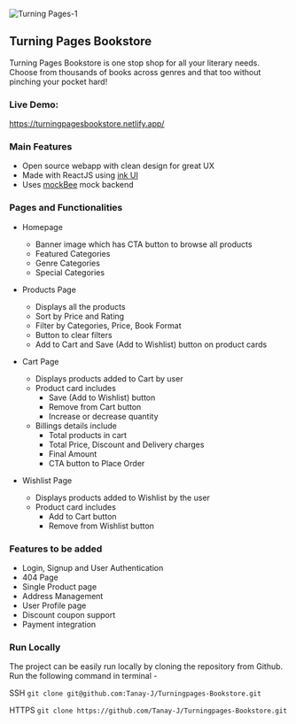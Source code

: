 ![Turning Pages-1](https://user-images.githubusercontent.com/33786522/162159564-374b177d-e682-4fa1-a82b-07cb7f540eb8.png)

## Turning Pages Bookstore

Turning Pages Bookstore is one stop shop for all your literary needs. Choose from thousands of books across genres and that too without pinching your pocket hard!

### Live Demo:
https://turningpagesbookstore.netlify.app/

### Main Features

- Open source webapp with clean design for great UX
- Made with ReactJS using [ink UI](http://inkui.netlify.app)
- Uses [mockBee](http:/mockbee.netlify.app) mock backend

### Pages and Functionalities
- Homepage
  - Banner image which has CTA button to browse all products
  - Featured Categories
  - Genre Categories
  - Special Categories

- Products Page
  - Displays all the products
  - Sort by Price and Rating
  - Filter by Categories, Price, Book Format
  - Button to clear filters
  - Add to Cart and Save (Add to Wishlist) button on product cards

- Cart Page
  - Displays products added to Cart by user
  - Product card includes
    - Save (Add to Wishlist) button
    - Remove from Cart button
    - Increase or decrease quantity
  - Billings details include
    - Total products in cart
    - Total Price, Discount and Delivery charges
    - Final Amount
    - CTA button to Place Order
- Wishlist Page
  - Displays products added to Wishlist by the user
  - Product card includes
    - Add to Cart button
    - Remove from Wishlist button
 
 ### Features to be added
 - Login, Signup and User Authentication
 - 404 Page
 - Single Product page
 - Address Management
 - User Profile page
 - Discount coupon support
 - Payment integration

### Run Locally
The project can be easily run locally by cloning the repository from Github. Run the following command in terminal -

SSH ```git clone git@github.com:Tanay-J/Turningpages-Bookstore.git```

HTTPS ```git clone https://github.com/Tanay-J/Turningpages-Bookstore.git```
    
